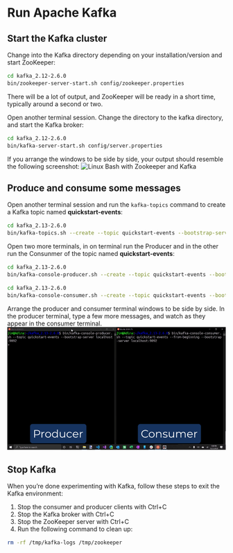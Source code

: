 # Run Apache Kafka
## Start the Kafka cluster
Change into the Kafka directory depending on your installation/version and start ZooKeeper:
```bash
cd kafka_2.12-2.6.0
bin/zookeeper-server-start.sh config/zookeeper.properties
```
There will be a lot of output, and ZooKeeper will be ready in a short time, typically around a second or two.

Open another terminal session. Change the directory to the kafka directory, and start the Kafka broker:
```bash
cd kafka_2.12-2.6.0
bin/kafka-server-start.sh config/server.properties
```

If you arrange the windows to be side by side, your output should resemble the following screenshot:
![Linux Bash with Zookeeper and Kafka](./img/kafka_start.png)

## Produce and consume some messages
Open another terminal session and run the ``kafka-topics`` command to create a Kafka topic named **quickstart-events**:
```bash
cd kafka_2.13-2.6.0
bin/kafka-topics.sh --create --topic quickstart-events --bootstrap-server localhost:9092
```

Open two more terminals, in on terminal run the Producer and in the other run the Consunmer of the topic named **quickstart-events**:  
```bash
cd kafka_2.13-2.6.0
bin/kafka-console-producer.sh --create --topic quickstart-events --bootstrap-server localhost:9092
```
```bash
cd kafka_2.13-2.6.0
bin/kafka-console-consumer.sh --create --topic quickstart-events --bootstrap-server localhost:9092
```

Arrange the producer and consumer terminal windows to be side by side. In the producer terminal, type a few more messages, and watch as they appear in the consumer terminal.
![Producer and Consumer terminal window](./img/kafka-windows-produce-consume.gif)

## Stop Kafka
When you’re done experimenting with Kafka, follow these steps to exit the Kafka environment:

1. Stop the consumer and producer clients with Ctrl+C
2. Stop the Kafka broker with Ctrl+C
3. Stop the ZooKeeper server with Ctrl+C
4. Run the following command to clean up:
```bash
rm -rf /tmp/kafka-logs /tmp/zookeeper
```
